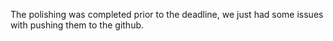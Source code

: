 The polishing was completed prior to the deadline, we just had some issues with pushing them to the github. 
